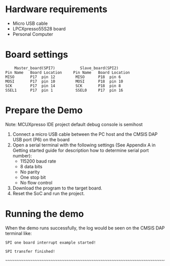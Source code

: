 Hardware requirements
===================
- Micro USB cable
- LPCXpresso55S28 board
- Personal Computer

Board settings
============
~~~~~~~~~~~~~~~~~~~~~~~~~~~~~~~~~~~~~~~~~~~~~~~~~~~~~~~~~~~~~~~~~~~~~~~
    Master_board(SPI7)           Slave_board(SPI2)                          
Pin Name   Board Location     Pin Name   Board Location                     
MISO       P17  pin 12         MISO      P18  pin 6
MOSI       P17  pin 10         MOSI      P18  pin 10
SCK        P17  pin 14         SCK       P18  pin 8
SSEL1      P17  pin 1          SSEL0     P17  pin 16
~~~~~~~~~~~~~~~~~~~~~~~~~~~~~~~~~~~~~~~~~~~~~~~~~~~~~~~~~~~~~~~~~~~~~~~

Prepare the Demo
===============
Note: MCUXpresso IDE project default debug console is semihost
1.  Connect a micro USB cable between the PC host and the CMSIS DAP USB port (P6) on the board
2.  Open a serial terminal with the following settings (See Appendix A in Getting started guide for description how to determine serial port number):
    - 115200 baud rate
    - 8 data bits
    - No parity
    - One stop bit
    - No flow control
3.  Download the program to the target board.
4.  Reset the SoC and run the project.

Running the demo
===============
When the demo runs successfully, the log would be seen on the CMSIS DAP terminal like:

~~~~~~~~~~~~~~~~~~~~~~~~~~~~~~~~~~~~~~~~~~~~~~~~~~~~~~~~~~~~~~~~~~~~~~~~~~~~~~~~~~~
SPI one board interrupt example started!

SPI transfer finished!
​~~~~~~~~~~~~~~~~~~~~~~~~~~~~~~~~~~~~~~~~~~~~~~~~~~~~~~~~~~~~~~~~~~~~~~~~~~~~~~~~~~~~~

~~~~~~~~~~~~~~~~~~~~~~~~~~~~~~~~~~~~~~~~~~~~~~~~~~~~~~~~~~~~~~~~~~~~~~~~~~~~~~~~~~~